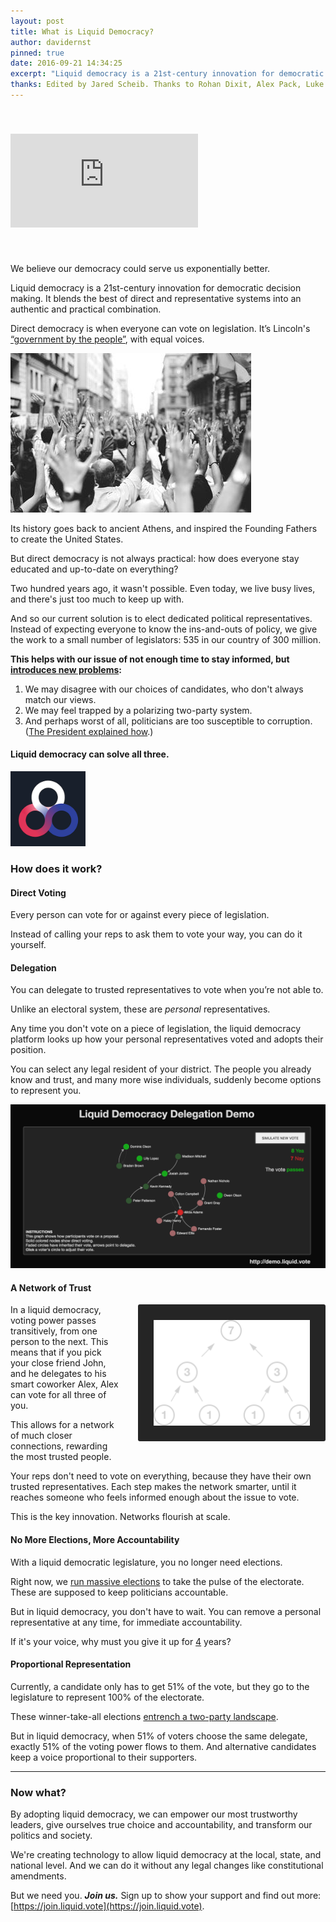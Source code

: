 ```yaml
---
layout: post
title: What is Liquid Democracy?
author: davidernst
pinned: true
date: 2016-09-21 14:34:25
excerpt: "Liquid democracy is a 21st-century innovation for democratic decision making. It blends the best of direct and representative systems into an authentic and practical combination."
thanks: Edited by Jared Scheib. Thanks to Rohan Dixit, Alex Pack, Luke Davis, Andy Coenen, Teresa Yung, Eshan Kejriwal, Matt Conrad, Nick Sippl-Swezey, Naomi Njugi, and Ryan Atkinson.
---
```


<iframe src="https://www.youtube.com/embed/BvA0J_2ZpIQ" frameborder="0" allowfullscreen style="margin: 40px auto"></iframe>

<br />

We believe our democracy could serve us exponentially better.

Liquid democracy is a 21st-century innovation for democratic decision making. It blends the best of direct and representative systems into an authentic and practical combination.

Direct democracy is when everyone can vote on legislation. It’s Lincoln's [“government by the people”](https://youtu.be/BvA0J_2ZpIQ?t=2m13s), with equal voices.

![](/assets/article_images/2016-09-21-what-is-liquid-democracy/crowd-raises-hands-photo.png)

Its history goes back to ancient Athens, and inspired the Founding Fathers to create the United States.

But direct democracy is not always practical: how does everyone stay educated and up-to-date on everything?

Two hundred years ago, it wasn't possible. Even today, we live busy lives, and there's just too much to keep up with.

And so our current solution is to elect dedicated political representatives. Instead of expecting everyone to know the ins-and-outs of policy, we give the work to a small number of legislators: 535 in our country of 300 million.

**This helps with our issue of not enough time to stay informed, but [introduces new problems](/assets/article_images/2016-09-21-what-is-liquid-democracy/congressional-approval-history.png):**

1. We may disagree with our choices of candidates, who don't always match our views.
2. We may feel trapped by a polarizing two-party system.
3. And perhaps worst of all, politicians are too susceptible to corruption. ([The President explained how](https://www.youtube.com/watch?v=e4tHW9_bb08).)

#### Liquid democracy can solve all three.

<img src="/assets/icon-reduced-300.png" width="120" />

### How does it work?

#### Direct Voting

Every person can vote for or against every piece of legislation.

Instead of calling your reps to ask them to vote your way, you can do it yourself.

#### Delegation

You can delegate to trusted representatives to vote when you’re not able to.

Unlike an electoral system, these are *personal* representatives.

Any time you don't vote on a piece of legislation, the liquid democracy platform looks up how your personal representatives voted and adopts their position.

You can select any legal resident of your district. The people you already know and trust, and many more wise individuals, suddenly become options to represent you.

[![Click here for an interactive delegation demo](/assets/article_images/2016-09-21-what-is-liquid-democracy/liquid-democracy-simulation-screenshot.png)](https://demo.liquid.vote)

#### A Network of Trust

<img src="/assets/article_images/2016-09-21-what-is-liquid-democracy/voting_power_graphic.png" style="background-color: #252525; border-radius: 3px; float: right; margin-left: 28px; padding: 25px; width: 250px;" />

In a liquid democracy, voting power passes transitively, from one person to the next. This means that if you pick your close friend John, and he delegates to his smart coworker Alex, Alex can vote for all three of you.

This allows for a network of much closer connections, rewarding the most trusted people.

Your reps don't need to vote on everything, because they have their own trusted representatives. Each step makes the network smarter, until it reaches someone who feels informed enough about the issue to vote.

This is the key innovation. Networks flourish at scale.

#### No More Elections, More Accountability

With a liquid democratic legislature, you no longer need elections.

Right now, we [run massive elections](https://twitter.com/dsernst/status/845566576245927936) to take the pulse of the electorate. These are supposed to keep politicians accountable.

But in liquid democracy, you don't have to wait. You can remove a personal representative at any time, for immediate accountability.

If it's your voice, why must you give it up for [4](/assets/article_images/2016-09-21-what-is-liquid-democracy/see-you-in-4-years.png) years?

#### Proportional Representation

Currently, a candidate only has to get 51% of the vote, but they go to the legislature to represent 100% of the electorate.

These winner-take-all elections [entrench a two-party landscape](/2017/03/06/how-to-move-past-two-parties/).

But in liquid democracy, when 51% of voters choose the same delegate, exactly 51% of the voting power flows to them. And alternative candidates keep a voice proportional to their supporters.

---------

### Now what?

By adopting liquid democracy, we can empower our most trustworthy leaders, give ourselves true choice and accountability, and transform our politics and society.

We're creating technology to allow liquid democracy at the local, state, and national level. And we can do it without any legal changes like constitutional amendments.

But we need you. ***Join us.*** Sign up to show your support and find out more: [https://join.liquid.vote](https://join.liquid.vote).
